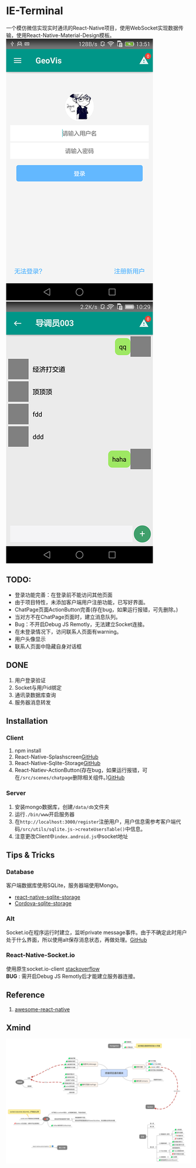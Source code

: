 # IE-Terminal
一个模仿微信实现实时通讯的React-Native项目，使用WebSocket实现数据传输，使用React-Native-Material-Design模板。
![](./Screenshot_1.png)
![](./Screenshot_2.png)
## TODO:
* 登录功能完善：在登录前不能访问其他页面
* 由于项目特性，未添加客户端用户注册功能，已写好界面。
* ChatPage页面ActionButton完善(存在bug，如果运行报错，可先删除。)
* 当对方不在ChatPage页面时，建立消息队列。
* Bug：不开启Debug JS Remotly，无法建立Socket连接。
* 在未登录情况下，访问联系人页面有warning。
* 用户头像显示
* 联系人页面中隐藏自身对话框

## DONE
1. 用户登录验证
2. Socket与用户id绑定
3. 通讯录数据库查询
4. 服务器消息转发



## Installation
### Client
1. npm install
2. React-Native-Splashscreen[GitHub](https://github.com/remobile/react-native-splashscreen)
3. React-Native-Sqlite-Storage[GitHub](https://github.com/andpor/react-native-sqlite-storage)
4. React-Natiev-ActionButton(存在bug，如果运行报错，可在``/src/scenes/chatpage``删除相关组件。)[GitHub](https://github.com/mastermoo/react-native-action-button)

### Server
1. 安装mongo数据库，创建``/data/db``文件夹
2. 运行``./bin/www``开启服务器
3. 在``http://localhost:3000/register``注册用户，用户信息需参考客户端代码``/src/utils/sqlite.js->createUsersTable()``中信息。 
4. 注意更改Client中``index.android.js``中socket地址

## Tips & Tricks
### Database
客户端数据库使用SQLite，服务器端使用Mongo。
* [react-native-sqlite-storage](https://github.com/andpor/react-native-sqlite-storage)
* [Cordova-sqlite-storage](https://github.com/jbrodriguez/react-native-android-sqlite)

### Alt
Socket.io在程序运行时建立，监听private message事件。由于不确定此时用户处于什么界面，所以使用alt保存消息状态，再做处理。[GitHub](https://github.com/goatslacker/alt)

### React-Native-Socket.io
使用原生socket.io-client [stackoverflow](http://stackoverflow.com/questions/29408492/is-it-possible-to-combine-react-native-with-socket-io)  
**BUG** : 需开启Debug JS Remotly后才能建立服务器连接。

## Reference
1. [awesome-react-native](https://github.com/jondot/awesome-react-native)

## Xmind
![](./xmind.svg)
